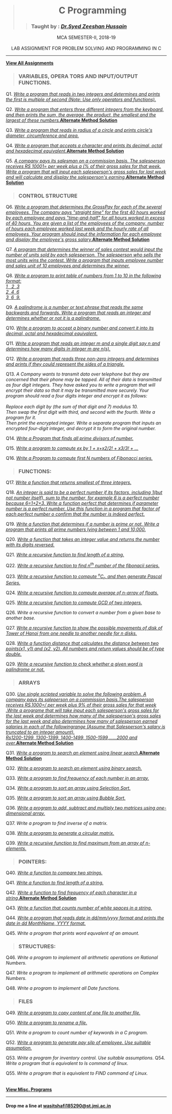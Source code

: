 
># <div align="center">**C Programming**</div>
>> ### Taught by : _[Dr.Syed Zeeshan Hussain](https://www.jmi.ac.in/computerscience/faculty-members/Dr_Syed_Zeeshan_Hussain-2203 "See Profile")_

<div align="center">MCA SEMESTER-II, 2018-19</div>
<br/>

<div align="center">LAB ASSIGNMENT FOR PROBLEM SOLVING AND PROGRAMMING IN C</div>

***

**[View All Assignments](C%20Programming/Assignments/ "View Code")**

> ### **VARIABLES, OPERA** TORS AND INPUT/OUTPUT FUNCTIONS.

Q1.   _[Write a program that reads in two integers and determines and prints the first is multiple of second (Note: Use only 
    operators and functions).](C%20Programming/Assignments/jmi_p1.c "View Code")_

Q2.   _[Write a program that enters three different integers from the keyboard, and then prints the sum, the average, the 
    product, the smallest and the largest of these numbers.](C%20Programming/Assignments/jmi_p2-1.c "View Code")_**[Alternate Method Solution](C%20Programming/Assignments/jmi_p2-2.c "View Code")**
    
Q3.   _[Write a program that reads in radius of a circle and prints circle's diameter, circumference and area.
](C%20Programming/Assignments/jmi_p3.c  "View Code")_

Q4.   _[Write a program that accepts a character and prints its decimal, octal and hexadecimal equivalent.](C%20Programming/Assignments/jmi_p4-1.c "View Code")_**[Alternate Method Solution](C%20Programming/Assignments/jmi_p4-2.c "View Code")**

Q5.   _[A company pays its salesman on a commission basis. The salesperson receives RS 10001= per week plus a (% of their 
    gross sales for that week. Write a program that will input each salesperson's gross sales for last week and will calculate and display the salesperson's earning.](C%20Programming/Assignments/jmi_p5-1.c "View Code")_**[Alternate Method Solution](C%20Programming/Assignments/jmi_p5-2.c "View Code")**

> ### CONTROL STRUCTURE

Q6.   _[Write a program that determines the GrossPay for each of the several employees. The company pays "straight time" 
    for the first 40 hours worked by each employee and pays "time-and-half" for all hours worked in excess of 40 hours. 
    You are given a list of the employees of the company, number of hours each employee worked last week and the 
    hourly rate of all employees. Your program should input the information for each employee and display the employee's 
    gross salary.](C%20Programming/Assignments/jmi_p6-1.c "View Code")_**[Alternate Method Solution](C%20Programming/Assignments/jmi_p6-2.c "View Code")**

Q7.   _[A program that determines the winner of sales contest would input the number of units sold by each salesperson. The 
    salesperson who sells the most units wins the contest. Write a program that inputs employee number and sales unit of 
    10 employees and determines the winner.](C%20Programming/Assignments/jmi_p7.c "View Code")_

Q8.   _[Write a program to print table of numbers from 1 to 10 in the following format:<br>1 &nbsp;&nbsp;2&nbsp;&nbsp;3<br>2&nbsp;&nbsp;4&nbsp;&nbsp;6<br>
    3&nbsp;&nbsp;6&nbsp;&nbsp;9.](C%20Programming/Assignments/jmi_p8.c "View Code")_

Q9.   _[A palindrome is a number or text phrase that reads the same backwards and forwards.
    Write a program that reads an integer and determines whether or not it is a palindrome.](C%20Programming/Assignments/jmi_p9.c "View Code")_

Q10.   _[Write a program to accept a binary number and convert it into its decimal, octal and hexadecimal equivalent.](C%20Programming/Assignments/jmi_p10.c "View Code")_

Q11.   _[Write a program that reads an integer m and a single digit say n and determines how many digits in integer m are n(s).](C%20Programming/Assignments/jmi_p11.c "View Code")_

Q12.   _[Write a program that reads three non-zero integers and determines and prints if they could represent the sides of a 
    triangle.](C%20Programming/Assignments/jmi_p12.c "View Code")_

Q13.   _A Company wants to transmit data over telephone but they are concerned that their phone may be tapped. All of their 
    data is transmitted as four digit integers. They have asked you to write a program that will encrypt their data so that it may be transmitted more securely. Your program should read a four digits integer and encrypt it as follows:<br><br>Replace each digit by (the sum of that digit and 7) modulus 10.
<br>Then swap the first digit with third, and second with the fourth. Write a program for it.
<br>Then print the encrypted integer. Write a separate program that inputs an encrypted four-digit integer, and decrypt it 
     to form the original number._

Q14.   _[Write a Program that finds all prime divisors of number.](C%20Programming/Assignments/jmi_p14.c "View Code")_

Q15.   _[Write a program to compute ex by 1 + x+x2/2! + x3/3! + ...](C%20Programming/Assignments/jmi_p15.c "View Code")_

Q16.   _[Write a Program to compute first N numbers of Fibonacci series.](C%20Programming/Assignments/jmi_p16.c "View Code")_

> ### FUNCTIONS:

Q17.   _[Write a function that returns smallest of three integers.](C%20Programming/Assignments/jmi_p17.c "View Code")_

Q18.   _[An integer is said to be a perfect number if its factors, including 1(but not number itself), sum to the number, for example 6 is a perfect number because 6=1+2+3. Write a function perfect that determines if parameter number is a 
    perfect number. Use this function in a program that factor of each perfect number o confirm that the number is indeed 
    perfect.](C%20Programming/Assignments/jmi_p18.c "View Code")_

Q19.   _[Write a function that determines if a number is prime or not. Write a program that prints all prime numbers lying 
    between 1 and 10,000.](C%20Programming/Assignments/jmi_p19.c "View Code")_

Q20.   _[Write a function that takes an integer value and returns the number with its digits reversed.](C%20Programming/Assignments/jmi_p20.c "View Code")_


Q21.   _[Write a recursive function to find length of a string.](C%20Programming/Assignments/jmi_p21.c "View Code")_

Q22.   _[Write a recursive function to find n<sup>th</sup> number of the fibonacii series.](C%20Programming/Assignments/jmi_p22.c "View Code")_

Q23.   _[Write a recursive function to compute <sup>n</sup>C<sub>r</sub>, and then generate Pascal Series.](C%20Programming/Assignments/jmi_p23.c "View Code")_

Q24.   _[Write a recursive function to compute average of n-array of floats.](C%20Programming/Assignments/jmi_p24.c "View Code")_

Q25.   _[Write a recursive function to compute GCD of two integers.](C%20Programming/Assignments/jmi_p25.c "View Code")_

Q26.   _Write a recursive function to convert a number from a given base to another base._

Q27.   _[Write a recursive function to show the possible movements of disk of Tower of Hanoi from one needle to another needle for n disks.](C%20Programming/Assignments/jmi_p27.c "View Code")_

Q28.   _[Write a function distance that calculates the distance between two points(x1, y1) and (x2, y2). All numbers and return values should be of type double.](C%20Programming/Assignments/jmi_p28.c "View Code")_

Q29.   _[Write a recursive function to check whether a given word is palindrome or not.](C%20Programming/Assignments/jmi_p29.c "View Code")_

> ### ARRAYS

Q30.   _[Use single scripted variable to solve the following problem. A company pays its saleperson on a commission basis.The salesperson receives RS.1000=/ per week plus 9% of their gross sales for that week .Write a programe that will take input each salesperson's gross sales for the last week and determines how many of the salesperson's gross sales for the last week and also determines how many of salesperson earned salaries in each of the followingrange (Assume that Salesperson's salary is truncated to an integer amount).<br/>Rs1200-1299, 1300-1399, 1400-1499, 1500-1599,......2000 and over.](C%20Programming/Assignments/jmi_p30-1.c "View Code")_**[Alternate Method Solution](C%20Programming/Assignments/jmi_p30-2.c "View Code")**

Q31.   _[Write a program to search an element using linear search.](C%20Programming/Assignments/jmi_p31-1.c "View Code")_**[Alternate Method Solution](C%20Programming/Assignments/jmi_p31-2.c "View Code")**

Q32.   _[Write a program to search an element using binary search.](C%20Programming/Assignments/jmi_p32.c "View Code")_

Q33.   _[Write a program to find frequency of each number in an array.](C%20Programming/Assignments/jmi_p33.c "View Code")_

Q34.   _[Write a program to sort an array using Selection Sort.](C%20Programming/Assignments/jmi_p34.c "View Code")_

Q35.   _[Write a program to sort an array using Bubble Sort.](C%20Programming/Assignments/jmi_p35.c "View Code")_

Q36.   _[Write a program to add, subtract and multiply two matrices using one-dimensional array.](C%20Programming/Assignments/jmi_p36.c "View Code")_

Q37.   _Write a program to find inverse of a matrix._

Q38.   _[Write a program to generate a circular matrix.](C%20Programming/Assignments/jmi_p38.c "View Code")_

Q39.   _[Write a recursive function to find maximum from an array of n-elements.](C%20Programming/Assignments/jmi_p39.c "View Code")_


> ### POINTERS:
Q40.   _[Write a function to compare two strings.](C%20Programming/Assignments/jmi_p40.c "View Code")_

Q41.   _[Write a function to find length of a string.](C%20Programming/Assignments/jmi_p41.c "View Code")_

Q42.   _[Write a function to find frequency of each character in a string.](C%20Programming/Assignments/jmi_p42-1.c "View Code")_**[Alternate Method Solution](C%20Programming/Assignments/jmi_p42-2.c "View Code")**

Q43.   _[Write a function that counts number of white spaces in a string.](C%20Programming/Assignments/jmi_p43.c "View Code")_

Q44.   _[Write a program that reads date in dd/mm/yyyy format and prints the date in dd MonthName, YYYY format.](C%20Programming/Assignments/jmi_p44.c "View Code")_

Q45.   _Write a program that prints word equvalent of an amount._

> ### STRUCTURES:
Q46.   _Write a program to implement all arithmetic operations on Rational Numbers._

Q47.   _Write a program to implement all arithmetic operations on Complex Numbers._

Q48.   _Write a program to implement all Date functions._

> ### FILES
Q49.   _[Write a program to copy content of one file to another file.](C%20Programming/Assignments/jmi_p49.c "View Code")_

Q50.   _[Write a program to rename a file.](C%20Programming/Assignments/jmi_p50.c "View Code")_

Q51.   _Write a program to count number of keywords in a C program._

Q52.   _[Write a program to generate pay silp of employee. Use suitable assumption.](C%20Programming/Assignments/jmi_p52.c "View Code")_

Q53.   _Write a program for inventory control. Use suitable assumptions._
Q54.   _Write a program that is equivalent to <i>ls</i> command of linux._

Q55.   _Write a program that is equivalent to <i>FIND</i> command of Linux._<br/><br/><br/>
      **[View Misc. Programs](C%20Programming/Misc.(Practice%20Programs)/ "View Code")**
<hr/>






#### **Drop me a line at** <wasitshafi185290@st.jmi.ac.in>



<!-- Template 
Q#.   _[](C%20Programming/Assignments/jmi_p#.c "View Code")_

-->
